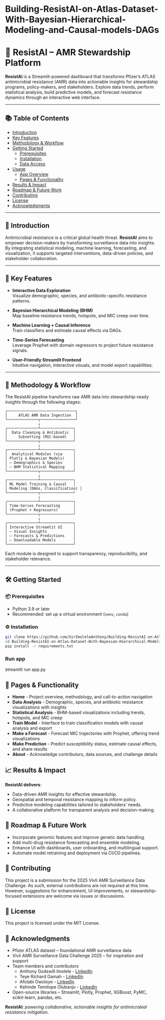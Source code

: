 # Building-ResistAI-on-Atlas-Dataset-With-Bayesian-Hierarchical-Modeling-and-Causal-models-DAGs

# 🧬 ResistAI – AMR Stewardship Platform

**ResistAI** is a Streamlit-powered dashboard that transforms Pfizer’s ATLAS antimicrobial resistance (AMR) data into actionable insights for stewardship programs, policy-makers, and stakeholders. Explore data trends, perform statistical analysis, build predictive models, and forecast resistance dynamics through an interactive web interface.

---

## 📚 Table of Contents
- [Introduction](#introduction)
- [Key Features](#key-features)
- [Methodology & Workflow](#methodology--workflow)
- [Getting Started](#getting-started)
  - [Prerequisites](#prerequisites)
  - [Installation](#installation)
  - [Data Access](#data-access)
- [Usage](#usage)
  - [App Overview](#app-overview)
  - [Pages & Functionality](#pages--functionality)
- [Results & Impact](#results--impact)
- [Roadmap & Future Work](#roadmap--future-work)
- [Contributing](#contributing)
- [License](#license)
- [Acknowledgments](#acknowledgments)

---

## 🧠 Introduction

Antimicrobial resistance is a critical global health threat. **ResistAI** aims to empower decision-makers by transforming surveillance data into insights. By integrating statistical modeling, machine learning, forecasting, and visualization, it supports targeted interventions, data-driven policies, and stakeholder collaboration.

---

## 🚀 Key Features

- **Interactive Data Exploration**  
  Visualize demographic, species, and antibiotic-specific resistance patterns.

- **Bayesian Hierarchical Modeling (BHM)**  
  Map baseline resistance trends, hotspots, and MIC creep over time.

- **Machine Learning + Causal Inference**  
  Train classifiers and estimate causal effects via DAGs.

- **Time-Series Forecasting**  
  Leverage Prophet with domain regressors to project future resistance signals.

- **User-Friendly Streamlit Frontend**  
  Intuitive navigation, interactive visuals, and model export capabilities.

---

## 🔄 Methodology & Workflow

The ResistAI pipeline transforms raw AMR data into stewardship-ready insights through the following stages:
```
┌───────────────────────────────┐
│     ATLAS AMR Data Ingestion  │
└──────────────┬────────────────┘
               ↓
┌──────────────┴───────────────┐
│  Data Cleaning & Antibiotic  │
│     Subsetting (MIC-based)   │
└──────────────┬───────────────┘
               ↓
┌──────────────┴───────────────┐
│  Analytical Modules (via     │
│ Plotly & Bayesian Models)    │
│ – Demographics & Species     │
│ – BHM Statistical Mapping    │
└──────────────┬───────────────┘
               ↓
┌──────────────┴───────────────┐
│ ML Model Training & Causal   │
│ Modeling (DAGs, Classification) │
└──────────────┬───────────────┘
               ↓
┌──────────────┴───────────────┐
│ Time-Series Forecasting      │
│ (Prophet + Regressors)       │
└──────────────┬───────────────┘
               ↓
┌──────────────┴───────────────┐
│ Interactive Streamlit UI     │
│ – Visual Insights            │
│ – Forecasts & Predictions    │
│ – Downloadable Models        │
└──────────────────────────────┘
```

Each module is designed to support transparency, reproducibility, and stakeholder relevance.

---

## 🛠️ Getting Started

### 📦 Prerequisites
- Python 3.9 or later
- Recommended: set up a virtual environment (`venv`, `conda`)

### ⚙️ Installation

```bash
git clone https://github.com/SirImoleleAnthony/Building-ResistAI-on-Atlas-Dataset-With-Bayesian-Hierarchical-Modeling-and-Causal-models-DAGs-.git
cd Building-ResistAI-on-Atlas-Dataset-With-Bayesian-Hierarchical-Modeling-and-Causal-models-DAGs
pip install -r requirements.txt
```
### Run app
streamlit run app.py

## 📄 Pages & Functionality

- **Home** - Project overview, methodology, and call-to-action navigation
- **Data Analysis** - Demographic, species, and antibiotic resistance visualizations with insights
- **Statistical Analysis** - BHM-based visualizations including trends, hotspots, and MIC creep
- **Train Model** - Interface to train classification models with causal analysis and export
- **Make a Forecast** - Forecast MIC trajectories with Prophet, offering trend visualizations
- **Make Prediction**	- Predict susceptibility status, estimate causal effects, and share results
- **About** - Acknowledge contributors, data sources, and challenge details

## 📈 Results & Impact

**ResistAI delivers**:
- Data-driven AMR insights for effective stewardship.
- Geospatial and temporal resistance mapping to inform policy.
- Predictive modeling capabilities tailored to stakeholders’ needs.
- A collaborative platform for transparent analysis and decision-making.

## 🧭 Roadmap & Future Work
- Incorporate genomic features and improve genetic data handling.
- Add multi-drug resistance forecasting and ensemble modeling.
- Enhance UI with dashboards, user onboarding, and multilingual support.
- Automate model retraining and deployment via CI/CD pipelines.

## 🤝 Contributing
This project is a submission for the 2025 Vivli AMR Surveillance Data Challenge. As such, external contributions are not required at this time. However, suggestions for enhancement, UI improvements, or stewardship-focused extensions are welcome via issues or discussions.

## 📄 License
This project is licensed under the MIT License.

## 🙏 Acknowledgments
- Pfizer ATLAS dataset – foundational AMR surveillance data
- Vivli AMR Surveillance Data Challenge 2025 – for inspiration and support
- Team members and contributors
    - Anthony Godswill Imolele - [LinkedIn](https://www.linkedin.com/in/godswill-anthony-850639199/)
    - Teye Richard Gamah - [LinkedIn](https://www.linkedin.com/in/gamah/)
    - Afolabi Owoloye - [LinkedIn](https://www.linkedin.com/in/afolabi-owoloye-a1b8a5b5/)
    - Kehinde Temitope Olubanjo - [LinkedIn](https://www.linkedin.com/in/temitope-kehinde/)
- Open-source libraries – Streamlit, Plotly, Prophet, XGBoost, PyMC, scikit-learn, pandas, etc.

**ResistAI**: _powering collaborative, actionable insights for antimicrobial resistance mitigation._
